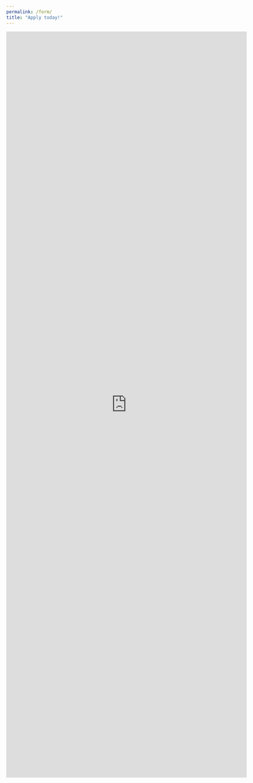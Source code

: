 ```yaml
---
permalink: /form/
title: "Apply today!"
---
```


<iframe src="https://docs.google.com/forms/d/e/1FAIpQLSc0Pj5z_OkO5SkjWi8jH2iyhtAc7Y6epPmPq6MrngoglqHQqA/viewform?embedded=true" width="640" height="1982" frameborder="0" marginheight="0" marginwidth="0">Loading…</iframe>
